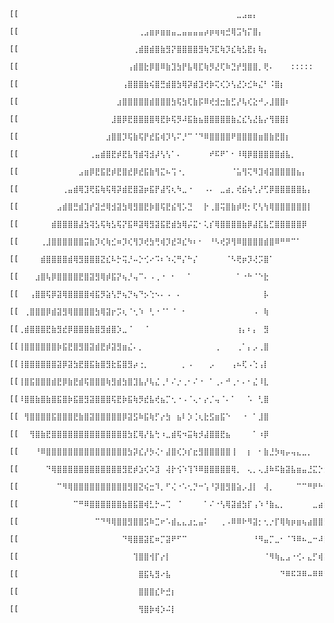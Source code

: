 
      [[⠀⠀⠀⠀⠀⠀⠀⠀⠀⠀⠀⠀⠀⠀⠀⠀⠀⠀⠀⠀⠀⠀⠀⠀⠀⠀⠀⠀⠀⠀⠀⠀⠀⠀⠀⠀⠀⠀⠀⠀⣀⣠⣤⡄⠀⠀⠀⠀⠀⠀⠀⠀⠀⠀⠀⠀⠀⠀⠀⠀⠀⠀⠀⠀⠀⠀⠀⠀⠀⠀⠀⠀⠀⠀⠀⠀⠀⠀⠀⠀⠀⠀⠀⠀⠀⠀⠀⠀⠀⠀⠀⠀⠀⠀⠀⠀⠀⠀⠀⠀⠀⠀⠀⠀⠀⠀⠀⠀⠀⠀⠀⠀⠀⠀⠀]],
      [[⠀⠀⠀⠀⠀⠀⠀⠀⠀⠀⠀⠀⠀⠀⠀⠀⠀⠀⠀⠀⠀⠀⢀⣠⣶⡶⣶⣶⣤⣀⣤⣤⣤⣤⡴⡶⢶⢶⣚⢿⣩⢳⡍⣿⡄⠀⠀⠀⠀⠀⠀⠀⠀⠀⠀⠀⠀⠀⠀⠀⠀⠀⠀⠀⠀⠀⠀⠀⠀⠀⠀⠀⠀⠀⠀⠀⠀⠀⠀⠀⠀⠀⠀⠀⠀⠀⠀⠀⠀⠀⠀⠀⠀⠀⠀⠀⠀⠀⠀⠀⠀⠀⠀⠀⠀⠀⠀⠀⠀⠀⠀⠀⠀⠀⠀]],
      [[⠀⠀⠀⠀⠀⠀⠀⠀⠀⠀⠀⠀⠀⠀⠀⠀⠀⠀⠀⠀⠀⢀⣾⣿⣾⣿⣷⣻⡝⣿⣿⣿⣿⣻⢷⡹⣏⢷⡹⣎⢷⣣⣟⡆⢷⡄⠀⠀⠀⠀⠀⠀⠀⠀⠀⠀⠀⠀⠀⠀⠀⠀⠀⠀⠀⠀⠀⠀⠀⠀⠀⠀⠀⠀⠀⠀⠀⠀⠀⠀⠀⠀⠀⠀⠀⠀⠀⠀⠀⠀⠀⠀⠀⠀⠀⠀⠀⠀⠀⠀⠀⠀⠀⠀⠀⠀⠀⠀⠀⠀⠀⠀⠀⠀⠀]],
      [[⠀⠀⠀⠀⠀⠀⠀⠀⠀⠀⠀⠀⠀⠀⠀⠀⠀⠀⠀⠀⢠⣾⣿⣗⡿⣿⠿⣷⣹⣳⡟⣧⢿⣏⢷⡻⣜⢏⠷⣙⡞⣻⣿⣿⡀⢟⠄⠀⠀⠀:::::⠀⠀⠀⠀⠀⠀⠀⠀⠀⠀⠀⠀⠀⠀⠀⠀⠀⠀⠀⠀⠀⠀⠀⠀⠀⠀⠀⠀⠀⠀⠀⠀⠀⠀⠀⠀⠀⠀⠀⠀⠀⠀⠀⠀⠀⠀⠀]],
      [[⠀⠀⠀⠀⠀⠀⠀⠀⠀⠀⠀⠀⠀⠀⠀⠀⠀⠀⠀⢠⣿⣿⣿⣷⢮⣿⣛⣾⣿⣳⢿⡽⣾⣹⢞⡷⢍⢎⡱⢣⣜⡱⣊⠷⣌⠃⠨⣿⡆⠀⠀⠀⠀⠀⠀⠀⠀⠀⠀⠀⠀⠀⠀⠀⠀⠀⠀⠀⠀⠀⠀⠀⠀⠀⠀⠀⠀⠀⠀⠀⠀⠀⠀⠀⠀⠀⠀⠀⠀⠀⠀⠀⠀⠀⠀⠀⠀⠀⣤⣄⡀⠀⠀⠀⠀⠀⠀⠀⠀⠀⠀⠀⠀⠀⠀]],
      [[⠀⠀⠀⠀⠀⠀⠀⠀⠀⠀⠀⠀⠀⠀⠀⠀⠀⠀⣰⣿⣿⣿⣿⣿⣾⣿⣿⣿⣳⢯⣳⢏⣷⡯⠿⢞⣺⣒⣷⣋⡜⢧⢎⣕⠚⡠⣸⣿⣿⠆⠀⠀⠀⠀⠀⠀⠀⠀⠀⠀⠀⠀⠀⠀⠀⠀⠀⠀⠀⠀⠀⠀⠀⠀⠀⠀⠀⠀⠀⠀⠀⠀⠐⡂⠀⠀⠀⠀⠀⠀⠀⠀⠀⠀⠀⠀⣰⣿⡿⣾⡷⡄⠀⠀⠀⠀⠀⠀⠀⠀⠀⠀⠀⠀⠀]],
      [[⠀⠀⠀⠀⠀⠀⠀⠀⠀⠀⠀⠀⠀⠀⠀⠀⠀⣸⣿⡿⣟⣿⣿⣿⣿⢿⣟⡷⢯⡻⠼⣯⣷⣦⣿⣿⣿⣿⣿⣷⣌⣎⢣⣜⣧⡔⢻⣿⣿⡇⠀⠀⠀⠀⠀⠀⠀⠀⠀⠀⠀⠀⠀⠀⠀⠀⠀⠀⠀⠀⠀⠀⠀⠀⠀⠀⠀⠀⠀⠀⢀⠀⠠⡏⡄⠀⠀⠀⠀⠀⠀⠀⠀⠀⣠⣾⣿⣻⡽⢛⣴⠇⠀⠀⠀⠀⠀⠀⠀⠀⠀⠀⠀⠀⠀]],
      [[⠀⠀⠀⠀⠀⠀⠀⠀⠀⠀⠀⠀⠀⠀⠀⠀⣰⣿⣿⡹⢯⣷⢯⡟⣞⣯⢾⡹⢣⠍⡘⠉⠈⠙⠿⣿⣿⣿⣿⠟⣿⣿⣿⣿⣶⣿⣷⣟⣿⡆⠀⠀⠀⠀⠀⠀⠀⠀⠀⠀⠀⠀⠀⠀⠀⠀⠀⠀⠀⠀⠀⠀⠀⠀⠀⠀⠀⠀⠀⠀⠺⣦⡀⣧⣄⣀⣀⣀⡀⠀⠀⠀⢠⣾⡿⣯⡿⣟⣶⡾⠋⠀⠀⠀⠀⠀⠀⠀⠀⠀⠀⠀⠀⠀⠀]],
      [[⠀⠀⠀⠀⠀⠀⠀⠀⠀⠀⠀⠀⠀⢀⣤⣾⣿⣟⡾⣟⣧⢻⣾⢽⣺⡼⢣⢣⠁⠄⠀⠀⠀⠀⠀⠞⠯⠟⠁⠂⠸⢿⡿⣿⣿⣿⣿⣿⣾⣧⡀⠀⠀⠀⠀⠀⠀⠀⠀⠀⠀⠀⠀⠀⠀⠀⠀⠀⠀⠀⠀⠀⠀⠀⠀⠀⢀⢠⡀⠀⠀⠈⠻⣷⡈⠉⠩⠉⠄⠀⢀⣼⣿⢯⣷⢟⣽⡿⠋⠀⠀⠀⠀⠀⠀⠀⠀⠀⠀⠀⠀⠀⠀⠀⠀]],
      [[⠀⠀⠀⠀⠀⠀⠀⠀⠀⠀⠀⣠⣶⡿⣟⣯⣟⡾⣟⣿⣞⡿⣞⣯⣷⢻⣍⠦⢩⠐⡀⠀⠀⠀⠀⠀⠀⠀⠀⠈⣥⢻⢍⠻⣹⢾⣽⣿⣿⣿⣿⣦⡄⠀⠀⠀⠀⠀⠀⠀⠀⠀⠀⠀⠀⠀⠀⠀⠀⠀⠀⠀⠀⠀⠀⠀⠀⠊⠳⣄⠀⠀⠀⠈⠛⠃⠀⠀⢀⣴⣿⣿⡟⣟⣵⡿⠋⠀⠀⠀⠀⠀⠀⠀⠀⠀⠀⠀⠀⠀⠀⠀⠀⠀⠀]],
      [[⠀⠀⠀⠀⠀⠀⠀⠀⢀⣤⣾⢿⣹⢟⣯⢷⢯⢿⡽⣾⣟⣿⣽⡶⣯⡟⣼⢫⢆⠳⣀⠐⠀⠀⠠⠄⠀⣀⣴⡀⢞⣮⢦⢃⡜⢋⡿⣿⣿⣿⣿⣿⣧⡄⠀⠀⠀⠀⠀⠀⠀⠀⠀⠀⠀⠀⠀⠀⠀⠀⠀⠀⠀⠀⠚⢷⡶⠶⢤⣬⣷⣄⡀⠀⠀⠀⢀⣴⣿⣿⢏⣟⣿⡿⠋⠀⠀⠀⠀⠀⠀⠀⠀⠀⠀⠀⠀⠀⠀⠀⠀⠀⠀⠀⠀]],
      [[⠀⠀⠀⠀⠀⠀⠀⣠⣾⣿⣛⣾⣹⡞⣽⣚⢿⣺⣽⣳⢿⣻⣿⣟⡷⣿⢯⣟⣮⢻⡡⣙⠀⠀⡗⢀⣿⢭⣿⣷⡾⢟⡂⢏⢣⢳⢿⣿⣿⣿⣿⣿⣿⡇⠀⠀⠀⠀⠀⠀⠀⠀⠀⠀⠀⠀⠀⠀⠀⠀⠀⠀⠀⠀⠀⠈⠹⢦⡀⠀⠈⠉⠀⠀⠀⣠⣾⣿⣛⣞⣯⡿⠋⠀⠀⠀⠀⠀⠀⠀⠀⠀⠀⠀⠀⠀⠀⠀⠀⠀⠀⠀⠀⠀⠀]],
      [[⠀⠀⠀⠀⠀⠀⣾⣿⣿⣿⣿⣼⣳⢽⣣⢯⢷⣣⢯⡝⣯⠿⣽⢿⣻⣽⣯⣟⣾⣳⢿⡬⣍⠂⢅⡎⢿⣿⣿⣿⣿⣷⡿⣼⣏⣧⣋⣿⣿⣿⣿⣿⡿⠀⠀⠀⠀⠀⠀⠀⠀⠀⠀⠀⠀⠀⠀⠀⢀⢠⣾⠛⠳⢦⡀⠀⠀⠈⠛⠁⠠⠂⠀⣠⣾⣿⢟⣧⣿⡿⠋⠀⠀⠀⠀⠀⠀⠀⠀⠀⠀⠀⠀⠀⠀⠀⠀⠀⠀⠀⠀⠀⠀⠀⠀]],
      [[⠀⠀⠀⠀⢀⣸⣿⣿⣿⣿⣿⣿⣭⣷⡹⢎⢷⣊⠶⡹⢎⢻⡹⢞⣳⢛⢾⡹⣞⠽⣎⠳⠆⠂⠀⠘⠣⢞⡽⢻⠿⣿⣿⣿⣿⣾⣿⠿⠛⠛⠉⠁⠀⠀⠀⠀⠀⠀⠀⠀⠀⠀⠀⠀⠀⠀⠀⠀⢀⢸⡌⠀⠀⠈⢻⡄⠀⠀⠀⠀⠀⢀⣶⣿⡿⢮⣿⠿⠋⠀⠀⠀⠀⣀⠀⠀⠀⠀⠀⠀⠀⠀⠀⠀⠀⠀⠀⠀⠀⠀⠀⠀⠀⠀⠀]],
      [[⠀⠀⠀⠀⣾⣿⣿⣿⣿⣾⢿⣻⣿⣿⣿⣝⣎⠧⡓⢭⡘⠤⡑⢊⠔⠩⠆⠱⢌⠛⡌⠓⡌⠀⠀⠀⠀⠀⠈⠣⢟⡶⡹⢜⡩⣿⠁⠀⠀⠀⠀⠀⠀⠀⠀⠀⠀⠀⠀⠀⠀⠀⠀⠀⢀⣀⡀⠀⠀⠀⠙⢶⣤⣤⠞⠀⠀⠀⠀⢀⣴⣿⡟⣵⣟⣯⣿⣶⣶⣶⣶⣾⣿⣿⣷⣤⣀⣀⠀⠀⠀⠀⠀⠀⠀⠀⠀⠀⠀⠀⠀⠀⠀⠀⠀]],
      [[⠀⠀⠀⣰⣿⢧⡿⣿⣿⣿⣿⣟⣿⣽⣻⢿⡾⣯⡝⢦⡘⢤⠉⠄⠠⢀⠐⠀⠂⠀⠀⠁⠀⠀⠀⠀⠀⠀⠀⠀⠁⠐⠓⠈⠑⣗⠀⠀⠀⠀⠀⠀⠀⠀⠀⠀⠀⠀⠀⠀⠀⠀⢄⣠⡿⠉⢹⣗⣀⠀⠀⠀⠀⠀⠀⠀⠀⢀⣤⣾⢟⣧⣟⣻⣾⣿⣻⣯⣿⣿⣿⣿⣿⣿⣿⣿⣿⣿⣿⣦⣄⡀⠀⠀⠀⠀⠀⠀⠀⠀⠀⠀⠀⠀⠀]],
      [[⠀⠀⢠⣿⣿⢯⡿⣽⢿⣿⣿⣿⣿⢾⣯⡻⣵⢣⡛⢦⡙⢦⠙⡢⢑⠢⠄⠠⠀⠄⠀⠀⠀⠀⠀⠀⠀⠀⠀⠀⠀⠀⠀⠀⠀⡧⠀⠀⠀⠀⠀⠀⠀⠀⠀⠀⠀⠀⠀⠀⠀⠀⠀⠈⢷⣴⠟⠉⢹⡏⠀⠀⠀⠀⠀⢀⣴⡿⣋⣿⣾⢻⡴⣫⣟⣾⣷⣯⣿⣿⣾⣷⣿⣿⣿⣿⣿⣿⣿⣿⣿⣿⣆⠀⠀⠀⠀⠀⠀⠀⠀⠀⠀⠀⠀]],
      [[⠀⢀⣿⣿⣿⡿⣾⣽⣻⢿⣿⣿⣿⣿⣳⢿⣽⡖⡩⢆⠈⢂⠱⠀⢃⠐⠈⠁⠈⠀⠂⠀⠀⠀⠀⠀⠀⠀⠀⠀⠀⠀⠀⠠⠀⢷⠀⠀⠀⠀⠀⠀⠀⠀⠀⠀⠀⠀⠀⠀⠀⠀⠀⠀⠀⠈⢷⣦⡿⠁⠀⠀⠀⠀⢰⣿⢫⣵⣿⡿⣼⣳⣿⣿⣿⢟⠻⠍⠀⢻⣞⣿⣿⣿⣿⣿⣿⣿⣿⣿⣿⣿⣿⣷⣄⠀⠀⠀⠀⠀⠀⠀⠀⠀⠀]],
      [[⢀⣾⣿⣿⣿⣟⣷⣻⣞⡿⣿⣿⣿⣷⣿⣻⣾⣿⡱⣀⠈⠀⠀⠈⠀⠀⠀⠀⠀⠀⠀⠀⠀⠀⠀⠀⠀⠀⠀⠀⢰⡄⠆⡄⠀⣻⠀⠀⠀⠀⠀⠀⠀⠀⠀⠀⠀⠀⠀⠀⠀⠀⠀⠀⠀⠀⠀⠁⠀⠀⠀⠀⠀⣰⡟⣧⢿⣽⣷⣿⣿⣿⣿⠿⡍⠄⠂⠀⠀⠢⢝⣾⣻⣿⣿⣿⣿⣿⣿⣿⣿⣻⣽⣿⣿⡄⠀⠀⠀⠀⠀⠀⠀⠀⠀]],
      [[⢸⣿⣿⣿⣿⣿⣿⡷⣯⣟⣿⣻⣿⣽⣾⣟⡾⣽⣻⣶⣌⠄⡀⠀⠀⠀⠀⠀⠀⠀⠀⠀⠀⠀⠀⠀⢀⠀⠀⠀⢀⠁⡄⡠⢀⣿⠀⠀⠀⠀⠀⠀⠀⠀⠀⠀⠀⠀⠀⠀⠀⠀⠀⠀⠀⠀⠀⠀⠀⠀⠀⣠⡾⣿⣼⣿⣿⣿⣿⣿⡿⣟⢯⡟⣘⢦⠡⡀⠀⠐⡈⢶⢻⡷⣟⣿⣾⣟⣿⣯⣿⢿⣟⣿⣿⣧⡀⠀⠀⠀⠀⠀⠀⠀⠀]],
      [[⢸⣿⣿⣿⣿⣿⣿⣽⡿⣽⣳⣟⣿⣯⣷⣿⣻⣗⣯⣿⣻⡴⢐⡀⠀⠀⠀⠀⠀⠀⡀⠠⠀⠀⠀⡠⠀⠀⠀⢠⠦⢏⠠⢑⢠⡇⠀⠀⠀⠀⠀⠀⠀⠀⠀⠀⠀⠀⠀⠀⠀⠀⠀⠀⠀⠀⠀⠀⠀⢠⣼⣟⣳⣿⣿⣿⣿⣿⣟⢯⡽⣹⢮⡽⣽⣎⠇⡔⠀⢂⠱⢌⡳⣽⣻⣞⡷⣿⣯⣷⡿⣿⣻⣿⢿⣿⣧⡀⠀⠀⠀⠀⠀⠀⠀]],
      [[⢸⣿⣯⣿⣿⣿⣾⣟⡿⣷⣟⣾⢯⣿⣿⣿⢷⣻⣾⣳⣿⣹⣧⡜⢧⣌⢀⠃⠌⡐⢀⠂⠌⠐⠀⠁⢀⠄⠚⢀⠂⠄⠂⣌⠸⣇⠀⠀⠀⠀⠀⠀⠀⠀⠀⠀⠀⠀⠀⠀⠀⠀⠀⠀⠀⠀⠀⢀⣴⣿⣿⣽⣿⣿⣿⣿⣿⣳⢏⡾⣱⢯⣷⣿⣿⣏⠖⠀⠈⡀⢊⠲⣹⢖⡿⣞⣿⣟⣾⣯⣿⣟⣯⣿⣿⣿⣿⣿⣀⠀⠀⠀⠀⠀⠀]],
      [[⠸⣿⣿⣷⣿⣷⣿⣯⣿⡷⣯⣿⣻⣽⣿⣿⣿⢯⣟⡷⣯⢷⡻⣞⣧⢞⣦⡉⢂⠐⠠⠈⢄⠂⡔⡈⢤⠈⠄⠁⠀⠀⠡⠀⢃⣿⠀⠀⠀⠀⠀⠀⠀⠀⠀⠀⠀⠀⠀⠀⠀⠀⠀⠀⠀⢀⣴⣿⣿⠏⣽⣿⣿⣿⣿⣿⣧⣛⢮⡳⢯⣿⣿⣿⡿⢎⠄⠀⠠⠐⡈⡕⣣⢏⡿⣽⢿⣾⣿⣽⣷⣿⣻⣿⣯⣿⣿⣿⣿⡆⠀⠀⠀⠀⠀]],
      [[⠀⢻⣿⣿⣿⣿⣯⣿⣿⣿⣟⣷⣿⣽⣿⣿⣿⣿⣿⡿⣽⣫⠷⣯⢷⡋⡔⣳⠀⣦⠇⡱⢈⢆⣗⣫⣶⣯⠑⠀⠀⠐⠀⠁⣸⣿⠀⠀⠀⠀⠀⠀⠀⠀⠀⠀⠀⠀⠀⠀⠀⠀⠀⠀⣰⣿⣿⠟⠁⠀⣿⣿⣿⣿⣿⣿⢶⣫⣞⣽⣿⣿⣿⣿⡻⢌⠀⠀⠀⠡⡒⢥⣋⠾⣽⢯⣿⣯⣿⣿⣾⣿⡿⣿⣽⣷⣿⣻⣿⣿⣆⡀⠀⠀⠀]],
      [[⠀⠀⢻⣿⣷⣟⣿⣿⣿⣿⣿⣿⣿⣿⣿⣿⣿⣿⣿⣿⣳⣏⢿⡜⣧⢓⠰⣀⣾⢯⠲⣭⢷⡺⣼⣿⣿⣟⣦⠀⠀⠀⠀⠁⠰⡿⠀⠀⠀⠀⠀⠀⠀⠀⠀⠀⠀⠀⠀⠀⠀⠀⣠⣾⣿⡟⠁⠀⠀⠀⢻⣿⣿⣿⣿⣿⣿⣶⣿⣿⣿⣿⣿⢿⡑⢂⠀⠀⠈⡐⢡⢓⡼⣻⣭⣟⣷⡿⣯⣷⣿⣿⣿⣿⣿⣯⣿⢿⣽⡿⣿⡄⠀⠀⠀]],
      [[⠀⠀⠀⠘⠿⣿⣿⣿⣿⣿⣿⣿⣿⣿⣿⣿⣿⣿⣿⣿⣳⡽⣎⡜⡳⢌⠂⣼⣿⢎⡱⡎⣖⣻⣿⣿⣿⣿⣿⢸⠀⠀⡆⠀⠂⣷⣘⡳⢶⡤⢤⣄⣀⡀⠀⠀⠀⠀⠀⠀⣠⣾⣿⡿⠁⠀⠀⠀⠀⠀⠈⠛⠿⠿⠿⢿⣿⣿⣿⣿⡟⡿⡜⠣⠘⠀⠀⢈⠀⢌⡱⢎⡵⣳⣻⢾⣽⣿⣿⣿⣿⣿⣿⡿⣷⡿⣯⣿⣯⣿⢿⣿⠀⠀⠀]],
      [[⠀⠀⠀⠀⠀⠙⢿⣿⣿⣿⣿⣿⣿⣿⣿⣿⣿⣿⣿⣻⣟⡾⣱⢎⠵⣹⠀⢼⡗⢪⠱⢹⠹⠿⣿⣿⣿⣿⣿⢿⡀⠀⢄⡀⢄⣸⠷⠯⣷⣽⣧⣶⣤⣘⣍⡑⣲⡄⢀⣾⣿⡿⠉⠀⠀⠀⠀⠀⠀⠀⠀⠀⠀⠀⠀⠀⣿⡿⣽⡞⣝⠒⠩⠄⠂⠁⡀⠂⢌⢢⣙⢮⣳⢯⣿⣿⣟⣿⣾⣿⣿⣿⢿⣿⡿⣽⢯⣷⣻⡾⣿⣿⡀⠀⠀]],
      [[⠀⠀⠀⠀⠀⠀⠀⠉⠻⢿⣿⣿⣿⣿⣿⣿⣿⣿⣿⣿⣻⣿⣝⢮⣒⠹⡀⠋⢌⠐⠡⢂⡙⠒⢡⠘⡽⣿⣻⣿⣵⡠⣸⡇⠀⢼⡀⠀⠀⠀⠀⠉⠉⠛⠟⠓⢻⣿⣿⡿⠃⠀⠀⠀⠀⠀⠀⠀⠀⠀⠀⠀⠀⠀⠀⠀⣾⡟⡰⠙⡄⢉⠐⡐⡀⢂⠡⣉⠤⣓⢮⣳⢯⣿⣿⣿⣿⣿⣿⣿⣿⢿⡿⣯⣿⢯⣿⢾⣽⣟⣿⣿⣷⠀⠀]],
      [[⠀⠀⠀⠀⠀⠀⠀⠀⠀⠀⠉⠛⠿⣿⣿⣿⣿⣿⣿⣷⣿⣯⣿⢾⣃⡓⠤⢉⠀⠈⠀⠀⠀⠀⠁⠌⠐⢣⢿⣽⣾⣳⡏⢠⠱⠘⣷⣄⡀⠀⠀⠀⠀⠀⣀⣴⣿⡿⠋⠀⠀⠀⠀⠀⠀⠀⠀⠀⠀⠀⠀⠀⠀⠀⠀⠀⣿⢆⠭⢡⠐⡈⡐⢠⠐⣡⠲⣌⠶⣭⢿⣻⣿⣿⣯⣿⣟⣿⣿⣟⣿⡿⣟⣿⡽⣟⣾⣟⣾⣽⣷⣿⣿⡄⠀]],
      [[⠀⠀⠀⠀⠀⠀⠀⠀⠀⠀⠀⠀⠀⠀⠉⠙⠻⢿⣿⣿⣻⣿⣿⣫⠷⣉⠖⠡⣾⣄⣄⣰⣂⣤⠅⠀⠀⢀⠠⠿⠿⠗⠻⣽⡂⢂⡐⡏⢿⢷⡶⣶⢦⣴⣿⣿⣋⡀⠀⠀⠀⠀⠀⠀⠀⠀⠀⠀⠀⠀⠀⠀⠀⠀⠀⠀⣿⡈⢎⢂⠡⠄⡑⠂⠉⠤⡓⢼⣙⣾⣻⢿⣽⣾⢿⣻⡿⣯⢿⡽⣯⣟⡿⣞⣽⣻⢾⣽⣾⣿⣿⣿⣿⡇⠀]],
      [[⠀⠀⠀⠀⠀⠀⠀⠀⠀⠀⠀⠀⠀⠀⠀⠀⠀⠀⠀⠙⢿⣿⣿⣽⣏⠶⡉⣽⠟⠋⠉⠀⠀⠀⠀⠀⠀⠀⠀⠀⠀⠀⠀⠘⠻⣤⡉⣀⠂⠈⠹⠿⠦⣀⠒⠼⣿⣿⡆⠀⠀⠀⠀⠀⠀⠀⠀⠀⠀⠀⠀⠀⠀⠀⠀⠀⣻⡐⡀⠢⡐⡀⠂⠉⠄⠃⠜⡱⢺⡜⣯⢻⠷⣯⢿⡝⣿⢽⣫⡝⡧⢏⡷⣫⢾⣽⣻⣾⣿⣿⣿⣿⣿⣧⠀]],
      [[⠀⠀⠀⠀⠀⠀⠀⠀⠀⠀⠀⠀⠀⠀⠀⠀⠀⠀⠀⠀⠀⢹⣿⣿⢺⡏⡔⡇⠀⠀⠀⠀⠀⠀⠀⠀⠀⠀⠀⠀⠀⠀⠀⠀⠀⠈⠻⢷⣄⣠⠐⢊⠄⣄⡋⢾⣵⠟⠀⠀⠀⠀⠀⠀⠀⠀⠀⠀⠀⠀⠀⠀⠀⠀⠀⠀⣿⠁⡄⠡⠐⠡⠀⠁⠀⠂⢈⠒⡡⠞⣥⡛⢿⡸⢣⡛⣬⠓⡶⠹⡜⡭⣞⣽⣻⣾⢿⣿⣿⣿⣿⣿⣿⣿⡄]],
      [[⠀⠀⠀⠀⠀⠀⠀⠀⠀⠀⠀⠀⠀⠀⠀⠀⠀⠀⠀⠀⠀⠀⣿⣯⢧⣻⠔⣧⠀⠀⠀⠀⠀⠀⠀⠀⠀⠀⠀⠀⠀⠀⠀⠀⠀⠀⠀⠀⠙⠿⠯⠽⠿⠤⠿⠿⠃⠀⠀⠀⠀⠀⠀⠀⠀⠀⠀⠀⠀⠀⠀⠀⠀⠀⠀⠀⣾⠀⠄⠡⠈⠄⠡⠈⠀⠀⠂⢌⠰⣉⠖⡙⢎⡱⢃⠱⡂⡝⡰⢩⢳⡹⡼⣞⣷⣿⣿⣿⣿⣿⣿⣿⣿⣿⡇]],
      [[⠀⠀⠀⠀⠀⠀⠀⠀⠀⠀⠀⠀⠀⠀⠀⠀⠀⠀⠀⠀⠀⠀⣿⣿⣿⣎⠗⣚⡆⠀⠀⠀⠀⠀⠀⠀⠀⠀⠀⠀⠀⠀⠀⠀⠀⠀⠀⠀⠀⠀⠀⠀⠀⠀⠀⠀⠀⠀⠀⠀⠀⠀⠀⠀⠀⠀⠀⠀⠀⠀⠀⠀⠀⠀⠀⠀⣾⣭⣤⣥⣬⣤⣥⣣⢬⡤⣤⣆⣴⣤⢎⣭⢦⣴⣥⣶⣵⣬⣵⣻⣮⣷⣿⣽⣯⡿⣿⣿⣿⣿⣿⣿⣿⣿⡇]],
      [[⠀⠀⠀⠀⠀⠀⠀⠀⠀⠀⠀⠀⠀⠀⠀⠀⠀⠀⠀⠀⠀⠀⢻⣿⡷⢾⡱⠬⡇⠀⠀⠀⠀⠀⠀⠀⠀⠀⠀⠀⠀⠀⠀⠀⠀⠀⠀⠀⠀⠀⠀⠀⠀⠀⠀⠀⠀⠀⠀⠀⠀⠀⠀⠀⠀⠀⠀⠀⠀⠀⠀⠀⠀⠀⠀⠀⠀⠀⠀⠀⠀⠀⠀⠀⠀⠀⠀⠀⠀⠀⠀⠀⠀⠀⠀⠀⠀⠀⠀⠀⠀⠀⠀⠀⠀⠀⠀⠀⠀⠀⠀⠀⠀⠀⠀]],
  
